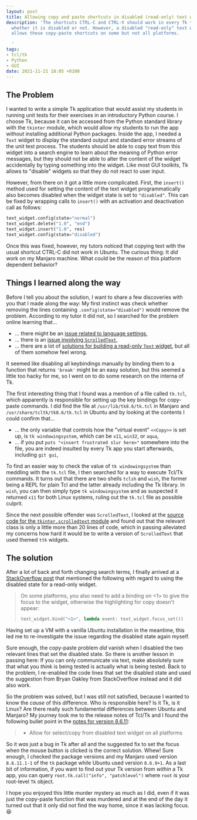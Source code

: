 ```yaml
---
layout: post
title: Allowing copy and paste shortcuts in disabled (read-only) text widget in Tcl/Tk
description: 'The shortcuts CTRL-C and CTRL-V should work in every Tk text widget
  whether it is disabled or not. However, a disabled "read-only" text widget currently
  allows these copy-paste shortcuts on some but not all platforms.

  '
tags:
- tcl/tk
- Python
- GUI
date: 2021-11-21 18:05 +0100
---
```

## The Problem

I wanted to write a simple Tk application that would assist my students in running unit tests for their exercises in an introductory Python course.
I choose Tk, because it can be accessed from the Python standard library with the `tkinter` module, which would allow my students to run the app without installing additional Python packages.
Inside the app, I needed a `Text` widget to display the standard output and standard error streams of the unit test process.
The students should be able to copy text from this widget into a search engine to learn about the meaning of Python error messages, but they should not be able to alter the content of the widget accidentally by typing something into the widget.
Like most GUI toolkits, Tk allows to "disable" widgets so that they do not react to user input.

However, from there on it got a little more complicated.
First, the `insert()` method used for setting the content of the text widget programmatically also becomes disabled when the widget state is set to `"disabled"`.
This can be fixed by wrapping calls to `insert()` with an activation and deactivation call as follows:

```python
text_widget.config(state="normal")
text_widget.delete("1.0", "end")
text_widget.insert("1.0", res)
text_widget.config(state="disabled")
```

Once this was fixed, however, my tutors noticed that copying text with the usual shortcut CTRL-C did not work in Ubuntu.
The curious thing: It *did* work on my Manjaro machine.
What could be the reason of this platform dependent behavior?

## Things I learned along the way

Before I tell you about the solution, I want to share a few discoveries with you that I made along the way:
My first instinct was check whether removing the lines containing `.config(state="disabled")` would remove the problem.
According to my tutor it did not, so I searched for the problem online learning that...

* ... there might be an [issue related to language settings](https://stackoverflow.com/q/40946919),
* ... there is an [issue involving `ScrolledText`](https://stackoverflow.com/q/68964581),
* ... there are a lot of [solutions for building a read-only `Text` widget](https://www.delftstack.com/howto/python-tkinter/how-to-make-tkinter-text-widget-read-only/), but all of them somehow feel wrong.

It seemed like disabling all keybindings manually by binding them to a function that returns `'break'` might be an easy solution, but this seemed a little too hacky for me, so I went on to do some research on the interna of Tk.

The first interesting thing that I found was a mention of a file called `tk.tcl`, which apparently is responsible for setting up the key bindings for copy-paste commands.
I did find the file at `/usr/lib/tk8.6/tk.tcl` in Manjaro and `/usr/share/tcltk/tk8.6/tk.tcl` in Ubuntu and by looking at the contents I could confirm that...

* ... the only variable that controls how the "virtual event" `<<Copy>>` is set up, is `tk windowingsystem`, which can be `x11`, `win32`, or `aqua`,
* ... if you put `puts "<insert frustrated slur here>"` somewhere into the file, you are indeed insulted by every Tk app you start afterwards, including `git gui`,

To find an easier way to check the value of `tk windowingsystem` than meddling with the `tk.tcl` file, I then searched for a way to execute Tcl/Tk commands.
It turns out that there are two shells `tclsh` and `wish`, the former being a REPL for plain Tcl and the latter already including the Tk library.
In `wish`, you can then simply type `tk windowingsystem` and as suspected it returned `x11` for both Linux systems, ruling out the `tk.tcl` file as possible culprit.

Since the next possible offender was `ScrolledText`, I looked at the [source code for the `tkinter.scrolledtext` module](https://github.com/python/cpython/blob/3.10/Lib/tkinter/scrolledtext.py) and found out that the relevant class is only a little more than 20 lines of code, which in passing alleviated my concerns how hard it would be to write a version of `ScrolledText` that used themed `ttk` widgets.

## The solution

After a lot of back and forth changing search terms, I finally arrived at a [StackOverflow post](https://stackoverflow.com/a/10817982) that mentioned the following with regard to using the disabled state for a read-only widget.

> On some platforms, you also need to add a binding on <1> to give the focus to the widget, otherwise the highlighting for copy doesn't appear:
>
> ```python
> text_widget.bind("<1>", lambda event: text_widget.focus_set())
> ```

Having set up a VM with a vanilla Ubuntu installation in the meantime, this led me to re-investigate the issue regarding the disabled state again myself.

Sure enough, the copy-paste problem *did* vanish when I disabled the two relevant lines that set the disabled state.
So there is another lesson in passing here: If you can only communicate via text, make absolutely sure that what you *think* is being tested is actually what is being tested.
Back to the problem, I re-enabled the code lines that set the disabled state and used the suggestion from Bryan Oakley from StackOverflow instead and it did also work.

So the problem was solved, but I was still not satisfied, because I wanted to know the *cause* of this difference.
Who is responsible here? Is it Tk, is it Linux? Are there really such fundamental differences between Ubuntu and Manjaro?
My journey took me to the release notes of Tcl/Tk and I found the following bullet point in the [notes for version 8.6.11]((https://sourceforge.net/projects/tcl/files/Tcl/8.6.11/tcltk-release-notes-8.6.11.txt/view)):

> * Allow for select/copy from disabled text widget on all platforms

So it *was* just a bug in Tk after all and the suggested fix to set the focus when the mouse button is clicked is the correct solution. Whew!
Sure enough, I checked the package versions and my Manjaro used version `8.6.11.1-1` of the `tk` package while Ubuntu used version `8.6.9+1`. 
As a last bit of information, if you want to find out your Tk version from *within* a Tk app, you can query `root.tk.call("info", "patchlevel")` where `root` is your root-level `Tk` object.

I hope you enjoyed this little murder mystery as much as I did, even if it was just the copy-paste function that was murdered and at the end of the day it turned out that it only did not find the way home, since it was lacking focus. 😆
